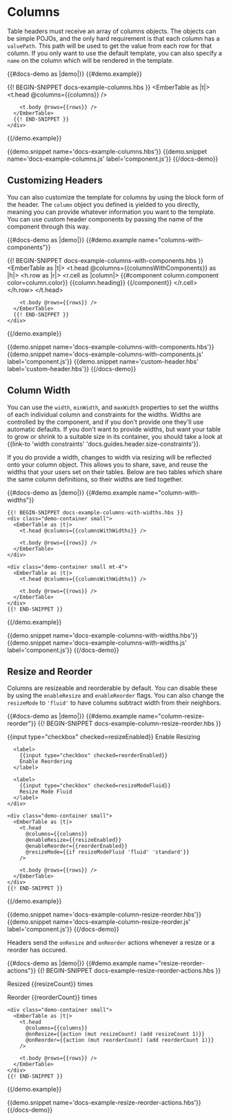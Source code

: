 # Columns

Table headers must receive an array of columns objects. The objects can be
simple POJOs, and the only hard requirement is that each column has a
`valuePath`. This path will be used to get the value from each row for that
column. If you only want to use the default template, you can also specify a
`name` on the column which will be rendered in the template.

{{#docs-demo as |demo|}}
  {{#demo.example}}
    <div class="demo-container small">
      {{! BEGIN-SNIPPET docs-example-columns.hbs }}
      <EmberTable as |t|>
        <t.head @columns={{columns}} />

        <t.body @rows={{rows}} />
      </EmberTable>
      {{! END-SNIPPET }}
    </div>
  {{/demo.example}}

  {{demo.snippet name='docs-example-columns.hbs'}}
  {{demo.snippet name='docs-example-columns.js' label='component.js'}}
{{/docs-demo}}

## Customizing Headers

You can also customize the template for columns by using the block form of the
header. The `column` object you defined is yielded to you directly, meaning you
can provide whatever information you want to the template. You can use custom
header components by passing the name of the component through this way.

{{#docs-demo as |demo|}}
  {{#demo.example name="columns-with-components"}}
    <div class="demo-container small">
      {{! BEGIN-SNIPPET docs-example-columns-with-components.hbs }}
      <EmberTable as |t|>
        <t.head @columns={{columnsWithComponents}} as |h|>
          <h.row as |r|>
            <r.cell as |column|>
              {{#component column.component color=column.color}}
                {{column.heading}}
              {{/component}}
            </r.cell>
          </h.row>
        </t.head>

        <t.body @rows={{rows}} />
      </EmberTable>
      {{! END-SNIPPET }}
    </div>
  {{/demo.example}}

  {{demo.snippet name='docs-example-columns-with-components.hbs'}}
  {{demo.snippet name='docs-example-columns-with-components.js' label='component.js'}}
  {{demo.snippet name='custom-header.hbs' label='custom-header.hbs'}}
{{/docs-demo}}

## Column Width

You can use the `width`, `minWidth`, and `maxWidth` properties to set the widths
of each individual column and constraints for the widths. Widths are controlled
by the component, and if you don't provide one they'll use automatic defaults.
If you don't want to provide widths, but want your table to grow or shrink to
a suitable size in its container, you should take a look at
{{link-to 'width constraints' 'docs.guides.header.size-constraints'}}.

If you do provide a width, changes to width via resizing will be reflected onto
your column object. This allows you to share, save, and reuse the widths that
your users set on their tables. Below are two tables which share the same column
definitions, so their widths are tied together.

{{#docs-demo as |demo|}}
  {{#demo.example name="column-with-widths"}}

    {{! BEGIN-SNIPPET docs-example-columns-with-widths.hbs }}
    <div class="demo-container small">
      <EmberTable as |t|>
        <t.head @columns={{columnsWithWidths}} />

        <t.body @rows={{rows}} />
      </EmberTable>
    </div>

    <div class="demo-container small mt-4">
      <EmberTable as |t|>
        <t.head @columns={{columnsWithWidths}} />

        <t.body @rows={{rows}} />
      </EmberTable>
    </div>
    {{! END-SNIPPET }}

  {{/demo.example}}

  {{demo.snippet name='docs-example-columns-with-widths.hbs'}}
  {{demo.snippet name='docs-example-columns-with-widths.js' label='component.js'}}
{{/docs-demo}}


## Resize and Reorder

Columns are resizeable and reorderable by default. You can disable these by
using the `enableResize` and `enableReorder` flags. You can also change the
`resizeMode` to `'fluid'` to have columns subtract width from their neighbors.

{{#docs-demo as |demo|}}
  {{#demo.example name="column-resize-reorder"}}
    {{! BEGIN-SNIPPET docs-example-column-resize-reorder.hbs }}
    <div class="py-2">
      <label>
        {{input type="checkbox" checked=resizeEnabled}}
        Enable Resizing
      </label>

      <label>
        {{input type="checkbox" checked=reorderEnabled}}
        Enable Reordering
      </label>

      <label>
        {{input type="checkbox" checked=resizeModeFluid}}
        Resize Mode Fluid
      </label>
    </div>

    <div class="demo-container small">
      <EmberTable as |t|>
        <t.head
          @columns={{columns}}
          @enableResize={{resizeEnabled}}
          @enableReorder={{reorderEnabled}}
          @resizeMode={{if resizeModeFluid 'fluid' 'standard'}}
        />

        <t.body @rows={{rows}} />
      </EmberTable>
    </div>
    {{! END-SNIPPET }}

  {{/demo.example}}

  {{demo.snippet name='docs-example-column-resize-reorder.hbs'}}
  {{demo.snippet name='docs-example-column-resize-reorder.js' label='component.js'}}
{{/docs-demo}}

Headers send the `onResize` and `onReorder` actions whenever a resize or a
reorder has occured.

{{#docs-demo as |demo|}}
  {{#demo.example name="resize-reorder-actions"}}
    {{! BEGIN-SNIPPET docs-example-resize-reorder-actions.hbs }}
    <p>Resized {{resizeCount}} times</p>
    <p>Reorder {{reorderCount}} times</p>

    <div class="demo-container small">
      <EmberTable as |t|>
        <t.head
          @columns={{columns}}
          @onResize={{action (mut resizeCount) (add resizeCount 1)}}
          @onReorder={{action (mut reorderCount) (add reorderCount 1)}}
        />

        <t.body @rows={{rows}} />
      </EmberTable>
    </div>
    {{! END-SNIPPET }}
  {{/demo.example}}

  {{demo.snippet name='docs-example-resize-reorder-actions.hbs'}}
{{/docs-demo}}
